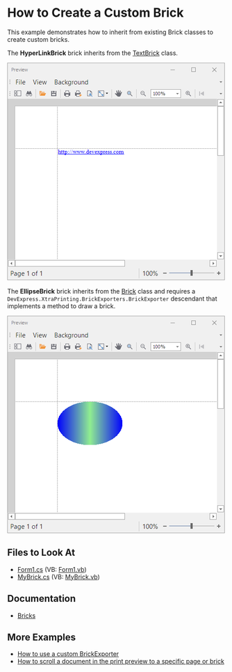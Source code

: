 # How to Create a Custom Brick  

This example demonstrates how to inherit from existing Brick classes to create custom bricks.

The **HyperLinkBrick** brick inherits from the [TextBrick](https://docs.devexpress.com/CoreLibraries/DevExpress.XtraPrinting.TextBrick) class.

![HyperlinkBrick](Images/hyperlinkbrick.png)

The **EllipseBrick** brick inherits from the [Brick](https://docs.devexpress.com/CoreLibraries/DevExpress.XtraPrinting.Brick) class and requires a  `DevExpress.XtraPrinting.BrickExporters.BrickExporter` descendant that implements a method to draw a brick.

![EllipseBrick](Images/ellipsebrick.png)

## Files to Look At

- [Form1.cs](./CS/Form1.cs) (VB: [Form1.vb](./VB/Form1.vb))
- [MyBrick.cs](./CS/MyBrick.cs) (VB: [MyBrick.vb](./VB/MyBrick.vb))

## Documentation

- [Bricks](https://docs.devexpress.com/WindowsForms/88/controls-and-libraries/printing-exporting/concepts/basic-terms/bricks)

## More Examples

- [How to use a custom BrickExporter](https://github.com/DevExpress-Examples/Reporting_how-to-use-custom-brickexporter-e2892)
- [How to scroll a document in the print preview to a specific page or brick](https://github.com/DevExpress-Examples/Reporting_how-to-scroll-a-document-in-the-print-preview-to-a-specific-page-or-brick-e2386)

